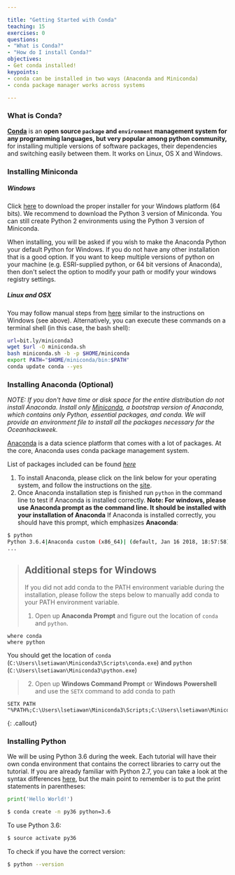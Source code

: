 ```yaml
---

title: "Getting Started with Conda"
teaching: 15
exercises: 0
questions:
- "What is Conda?"
- "How do I install Conda?" 
objectives:
- Get conda installed!
keypoints:
- conda can be installed in two ways (Anaconda and Miniconda)
- conda package manager works across systems

---
```


### What is Conda?
[**Conda**](http://conda.pydata.org/docs/) is an **open source `package` and `environment` management system for any programming languages, but very popular among python community,** for installing multiple versions of software packages, their dependencies and switching easily between them. It works on Linux, OS X and Windows.

### Installing Miniconda

##### Windows
Click [here](http://conda.pydata.org/miniconda.html) to download the proper installer for your Windows platform (64 bits).
We recommend to download the Python 3 version of Miniconda. You can still create Python 2 environments using the Python 3 version of Miniconda.

When installing, you will be asked if you wish to make the Anaconda Python your default Python for Windows.
If you do not have any other installation that is a good option. If you want to keep multiple versions of python on your machine (e.g. ESRI-supplied python, or 64 bit versions of Anaconda), then don't select the option to modify your path or modify your windows registry settings.

##### Linux and OSX
You may follow manual steps from [here](http://conda.pydata.org/miniconda.html) similar to the instructions on Windows (see above). Alternatively, you can execute these commands on a terminal shell (in this case, the bash shell):

```bash
url=bit.ly/miniconda3
wget $url -O miniconda.sh
bash miniconda.sh -b -p $HOME/miniconda
export PATH="$HOME/miniconda/bin:$PATH"
conda update conda --yes
```

### Installing Anaconda (Optional)

*NOTE: If you don't have time or disk space for the entire distribution do not install Anaconda. Install only [Miniconda](http://conda.pydata.org/miniconda.html), a bootstrap version of Anaconda, which contains only Python, essential packages, and conda. We will provide an environment file to install all the packages necessary for the Oceanhackweek.*

[Anaconda](https://www.anaconda.com/distribution/) is a data science platform that comes with a lot of packages. At the core, Anaconda uses conda package management system.

List of packages included can be found [*here*](https://docs.anaconda.com/anaconda/packages/pkg-docs)

1. To install Anaconda, please click on the link below for your operating system, and follow the instructions on the [site](https://www.anaconda.com/download/).
2. Once Anaconda installation step is finished run `python` in the command line to test if Anaconda is installed correctly. **Note: For windows, please use Anaconda prompt as the command line. It should be installed with your installation of Anaconda**
If Anaconda is installed correctly, you should have this prompt, which emphasizes **Anaconda**:

```bash
$ python
Python 3.6.4|Anaconda custom (x86_64)| (default, Jan 16 2018, 18:57:58)
...
```

> ## Additional steps for Windows
> If you did not add conda to the PATH environment variable during the installation, please follow the steps below to manually add conda to your PATH environment variable.
> 1. Open up **Anaconda Prompt** and figure out the location of `conda` and `python`.
```
where conda
where python
```
You should get the location of `conda` (`C:\Users\lsetiawan\Miniconda3\Scripts\conda.exe`) and `python` (`C:\Users\lsetiawan\Miniconda3\python.exe`)
> 2. Open up **Windows Command Prompt** or **Windows Powershell** and use the `SETX` command to add conda to path
```
SETX PATH "%PATH%;C:\Users\lsetiawan\Miniconda3\Scripts;C:\Users\lsetiawan\Miniconda3"
```
{: .callout}

### Installing Python
We will be using Python 3.6 during the week. Each tutorial will have their own conda environment that contains the correct libraries to carry out the tutorial. If you are already familiar with Python 2.7, you can take a look at the syntax differences [here](http://sebastianraschka.com/Articles/2014_python_2_3_key_diff.html), but the main point to remember is to put the print statements in parentheses:
```python
print('Hello World!')
```


``` bash
$ conda create -n py36 python=3.6
```

To use Python 3.6: 

``` bash
$ source activate py36
```

To check if you have the correct version: 

``` bash
$ python --version
```
